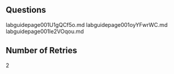 ## Questions
labguidepage001U1gQCf5o.md
labguidepage001oyYFwrWC.md
labguidepage001le2VOqou.md

## Number of Retries
2
